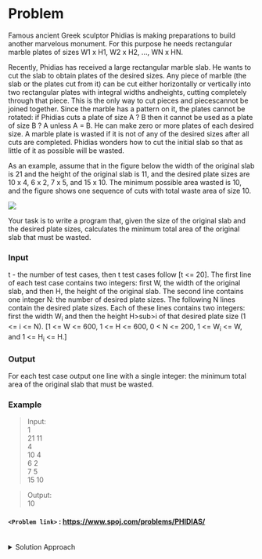 # Problem
Famous ancient Greek sculptor Phidias is making preparations to build another marvelous monument. For this purpose he needs rectangular marble plates of sizes W1 x H1, W2 x H2, ..., WN x HN.

Recently, Phidias has received a large rectangular marble slab. He wants to cut the slab to obtain plates of the desired sizes. Any piece of marble (the slab or the plates cut from it) can be cut either horizontally or vertically into two rectangular plates with integral widths andheights, cutting completely through that piece. This is the only way to cut pieces and piecescannot be joined together. Since the marble has a pattern on it, the plates cannot be rotated: if Phidias cuts a plate of size A ? B then it cannot be used as a plate of size B ? A unless A = B. He can make zero or more plates of each desired size. A marble plate is wasted if it is not of any of the desired sizes after all cuts are completed. Phidias wonders how to cut the initial slab so that as little of it as possible will be wasted.

As an example, assume that in the figure below the width of the original slab is 21 and the height of the original slab is 11, and the desired plate sizes are 10 x 4, 6 x 2, 7 x 5, and 15 x 10. The minimum possible area wasted is 10, and the figure shows one sequence of cuts with total waste area of size 10.

![](https://i.ibb.co/zbkGt7n/phidias.png)

Your task is to write a program that, given the size of the original slab and the desired plate sizes, calculates the minimum total area of the original slab that must be wasted.

### Input
t - the number of test cases, then t test cases follow [t <= 20]. The first line of each test case contains two integers: first W, the width of the original slab, and then H, the height of the original slab. The second line contains one integer N: the number of desired plate sizes. The following N lines contain the desired plate sizes. Each of these lines contains two integers: first the width W<sub>i</sub> and then the height H>sub>i</sub> of that desired plate size (1 <= i <= N). \[1 <= W <= 600, 1 <= H <= 600, 0 < N <= 200, 1 <= W<sub>i</sub> <= W, and 1 <= H<sub>i</sub> <= H.\]

### Output
For each test case output one line with a single integer: the minimum total area of the original slab that must be wasted.

### Example
>Input:<br/>
1<br/>
21 11<br/>
4<br/>
10 4<br/>
6 2<br/>
7 5<br/>
15 10<br/>

>Output:<br/>
10<br/>

#### `<Problem link>` : <https://www.spoj.com/problems/PHIDIAS/>
<br/>
<details>
  <summary>Solution Approach</summary>
  
  ######
  
   
  
  ### References
  
  ><br/>
  
</details>
